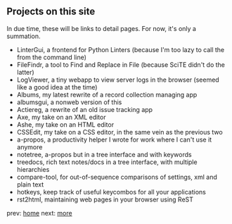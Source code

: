 ## Projects on this site

In due time, these will be links to detail pages. For now, it's only a summation.

* LinterGui, a frontend for Python Linters (because I'm too lazy to call the from the command line)
* FileFindr, a tool to Find and Replace in File (because SciTE didn't do the latter)
* LogViewer, a tiny webapp to view server logs in the browser (seemed like a good idea at the time)
* Albums, my latest rewrite of a record collection managing app
* albumsgui, a nonweb version of this 
* Actiereg, a rewrite of an old issue tracking app
* Axe, my take on an XML editor
* Ashe, my take on an HTML editor
* CSSEdit, my take on a CSS editor, in the same vein as the previous two
* a-propos, a productivity helper I wrote for work where I can't use it anymore
* notetree, a-propos but in a tree interface and with keywords
* treedocs, rich text notes/docs in a tree interface, with multiple hierarchies
* compare-tool, for out-of-sequence comparisons of settings, xml and plain text
* hotkeys, keep track of useful keycombos for all your applications
* rst2html, maintaining web pages in your browser using ReST

prev: [home](readme.md)  next: [more](more.md)
